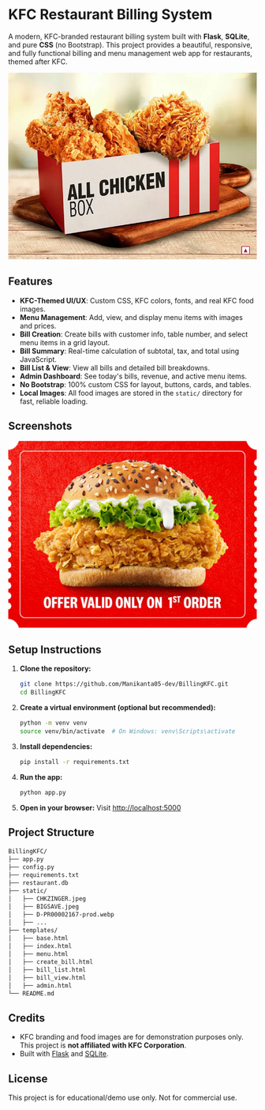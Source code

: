 # KFC Restaurant Billing System

A modern, KFC-branded restaurant billing system built with **Flask**, **SQLite**, and pure **CSS** (no Bootstrap). This project provides a beautiful, responsive, and fully functional billing and menu management web app for restaurants, themed after KFC.

![KFC Banner](static/D-PR00002167-prod.webp)

## Features

- **KFC-Themed UI/UX**: Custom CSS, KFC colors, fonts, and real KFC food images.
- **Menu Management**: Add, view, and display menu items with images and prices.
- **Bill Creation**: Create bills with customer info, table number, and select menu items in a grid layout.
- **Bill Summary**: Real-time calculation of subtotal, tax, and total using JavaScript.
- **Bill List & View**: View all bills and detailed bill breakdowns.
- **Admin Dashboard**: See today's bills, revenue, and active menu items.
- **No Bootstrap**: 100% custom CSS for layout, buttons, cards, and tables.
- **Local Images**: All food images are stored in the `static/` directory for fast, reliable loading.

## Screenshots

![Menu Page](static/CHKZINGER.jpeg)

## Setup Instructions

1. **Clone the repository:**
   ```sh
   git clone https://github.com/Manikanta05-dev/BillingKFC.git
   cd BillingKFC
   ```
2. **Create a virtual environment (optional but recommended):**
   ```sh
   python -m venv venv
   source venv/bin/activate  # On Windows: venv\Scripts\activate
   ```
3. **Install dependencies:**
   ```sh
   pip install -r requirements.txt
   ```
4. **Run the app:**
   ```sh
   python app.py
   ```
5. **Open in your browser:**
   Visit [http://localhost:5000](http://localhost:5000)

## Project Structure

```
BillingKFC/
├── app.py
├── config.py
├── requirements.txt
├── restaurant.db
├── static/
│   ├── CHKZINGER.jpeg
│   ├── BIGSAVE.jpeg
│   ├── D-PR00002167-prod.webp
│   ├── ...
├── templates/
│   ├── base.html
│   ├── index.html
│   ├── menu.html
│   ├── create_bill.html
│   ├── bill_list.html
│   ├── bill_view.html
│   ├── admin.html
└── README.md
```

## Credits
- KFC branding and food images are for demonstration purposes only. This project is **not affiliated with KFC Corporation**.
- Built with [Flask](https://flask.palletsprojects.com/) and [SQLite](https://www.sqlite.org/).

## License
This project is for educational/demo use only. Not for commercial use. 